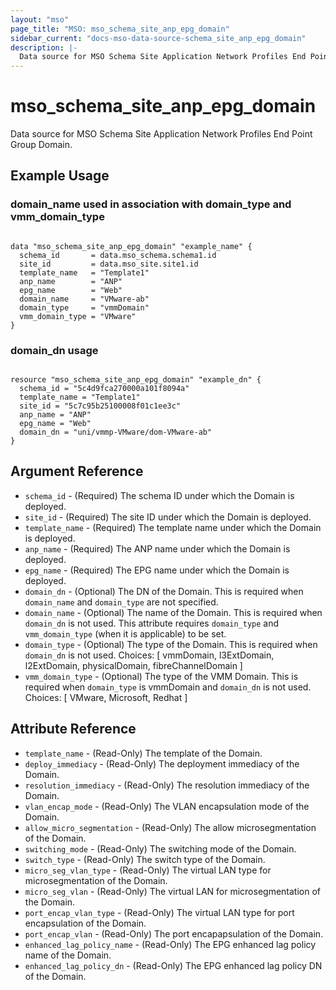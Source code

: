 ```yaml
---
layout: "mso"
page_title: "MSO: mso_schema_site_anp_epg_domain"
sidebar_current: "docs-mso-data-source-schema_site_anp_epg_domain"
description: |-
  Data source for MSO Schema Site Application Network Profiles End Point Group Domain.
---
```


# mso_schema_site_anp_epg_domain #

Data source for MSO Schema Site Application Network Profiles End Point Group Domain.

## Example Usage ##

### domain_name used in association with domain_type and vmm_domain_type ###

```hcl

data "mso_schema_site_anp_epg_domain" "example_name" {
  schema_id       = data.mso_schema.schema1.id
  site_id         = data.mso_site.site1.id
  template_name   = "Template1"
  anp_name        = "ANP"
  epg_name        = "Web"
  domain_name     = "VMware-ab"
  domain_type     = "vmmDomain"
  vmm_domain_type = "VMware"
}

```

### domain_dn usage ###

```hcl

resource "mso_schema_site_anp_epg_domain" "example_dn" {
  schema_id = "5c4d9fca270000a101f8094a"
  template_name = "Template1"
  site_id = "5c7c95b25100008f01c1ee3c"
  anp_name = "ANP"
  epg_name = "Web"
  domain_dn = "uni/vmmp-VMware/dom-VMware-ab"
}

```

## Argument Reference ##

* `schema_id` - (Required) The schema ID under which the Domain is deployed.
* `site_id` - (Required) The site ID under which the Domain is deployed.
* `template_name` - (Required) The template name under which the Domain is deployed.
* `anp_name` - (Required) The ANP name under which the Domain is deployed.
* `epg_name` - (Required) The EPG name under which the Domain is deployed.
* `domain_dn` - (Optional) The DN of the Domain. This is required when `domain_name` and `domain_type` are not specified.
* `domain_name` - (Optional) The name of the Domain. This is required when `domain_dn` is not used. This attribute requires `domain_type` and `vmm_domain_type` (when it is applicable) to be set.
* `domain_type` - (Optional)  The type of the Domain. This is required when `domain_dn` is not used. Choices: [ vmmDomain, l3ExtDomain, l2ExtDomain, physicalDomain, fibreChannelDomain ]
* `vmm_domain_type` - (Optional) The type of the VMM Domain. This is required when `domain_type` is vmmDomain and `domain_dn` is not used. Choices: [ VMware, Microsoft, Redhat ]

## Attribute Reference ##

* `template_name` - (Read-Only) The template of the Domain.
* `deploy_immediacy` - (Read-Only) The deployment immediacy of the Domain.
* `resolution_immediacy` - (Read-Only) The resolution immediacy of the Domain.
* `vlan_encap_mode` - (Read-Only) The VLAN encapsulation mode of the Domain.
* `allow_micro_segmentation` - (Read-Only) The allow microsegmentation of the Domain.
* `switching_mode` - (Read-Only) The switching mode of the Domain. 
* `switch_type` - (Read-Only) The switch type of the Domain.
* `micro_seg_vlan_type` - (Read-Only) The virtual LAN type for microsegmentation of the Domain. 
* `micro_seg_vlan` - (Read-Only) The virtual LAN for microsegmentation of the Domain. 
* `port_encap_vlan_type` - (Read-Only) The virtual LAN type for port encapsulation of the Domain.
* `port_encap_vlan` - (Read-Only) The port encapapsulation of the Domain.
* `enhanced_lag_policy_name` - (Read-Only) The EPG enhanced lag policy name of the Domain.
* `enhanced_lag_policy_dn` - (Read-Only) The EPG enhanced lag policy DN of the Domain. 
